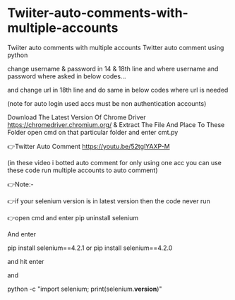 # Twiiter-auto-comments-with-multiple-accounts
Twiiter auto comments with multiple accounts
Twitter auto comment using python

change username & password in 14 & 18th line and where username and password where asked in below codes...

and change url in 18th line and do same in below codes where url is needed

(note for auto login used accs must be non authentication accounts)

Download The Latest Version Of Chrome Driver https://chromedriver.chromium.org/ & Extract The File And Place To These Folder open cmd  on that particular folder and enter cmt.py

👉Twitter Auto Comment https://youtu.be/52tglYAXP-M

(in these video i botted auto comment for only using one acc you can use these code run multiple accounts to auto comment)

👉Note:-

👉if your selenium version is in latest version then 
the code never run 

👉open cmd and enter pip uninstall selenium

And enter 

pip install selenium==4.2.1
or
pip install selenium==4.2.0

and hit enter 

and 

python -c "import selenium; print(selenium.__version__)"
<to check the current version of selenium>
